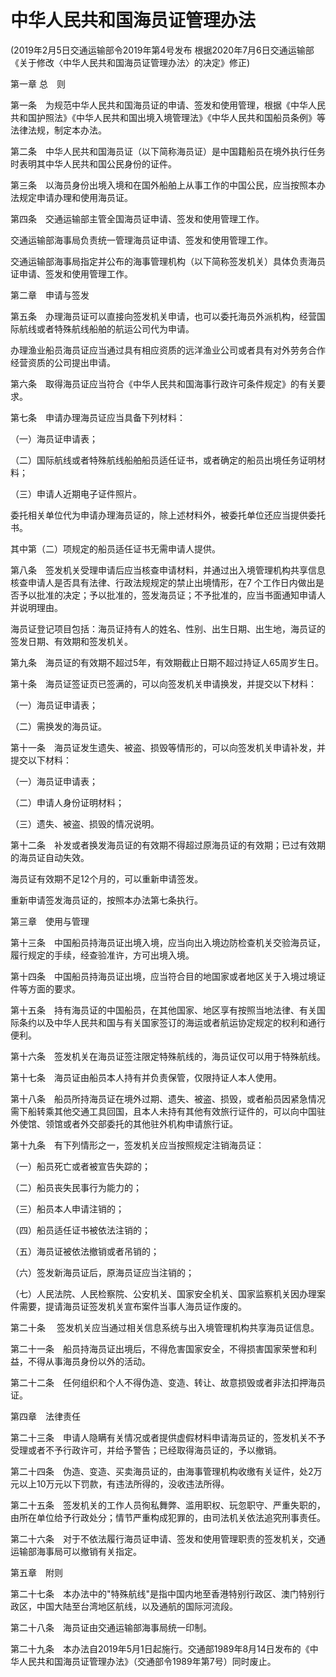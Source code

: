 # 中华人民共和国海员证管理办法

(2019年2月5日交通运输部令2019年第4号发布 根据2020年7月6日交通运输部《关于修改〈中华人民共和国海员证管理办法〉的决定》修正)



第一章 总  则



第一条  为规范中华人民共和国海员证的申请、签发和使用管理，根据《中华人民共和国护照法》《中华人民共和国出境入境管理法》《中华人民共和国船员条例》等法律法规，制定本办法。

第二条  中华人民共和国海员证（以下简称海员证）是中国籍船员在境外执行任务时表明其中华人民共和国公民身份的证件。

第三条  以海员身份出境入境和在国外船舶上从事工作的中国公民，应当按照本办法规定申请办理和使用海员证。

第四条  交通运输部主管全国海员证申请、签发和使用管理工作。

交通运输部海事局负责统一管理海员证申请、签发和使用管理工作。

交通运输部海事局指定并公布的海事管理机构（以下简称签发机关）具体负责海员证申请、签发和使用管理工作。



第二章　申请与签发



第五条  办理海员证可以直接向签发机关申请，也可以委托海员外派机构，经营国际航线或者特殊航线船舶的航运公司代为申请。

办理渔业船员海员证应当通过具有相应资质的远洋渔业公司或者具有对外劳务合作经营资质的公司提出申请。

第六条  取得海员证应当符合《中华人民共和国海事行政许可条件规定》的有关要求。

第七条  申请办理海员证应当具备下列材料：

（一）海员证申请表；

（二）国际航线或者特殊航线船舶船员适任证书，或者确定的船员出境任务证明材料；

（三）申请人近期电子证件照片。

委托相关单位代为申请办理海员证的，除上述材料外，被委托单位还应当提供委托书。

其中第（二）项规定的船员适任证书无需申请人提供。

第八条  签发机关受理申请后应当核查申请材料，并通过出入境管理机构共享信息核查申请人是否具有法律、行政法规规定的禁止出境情形，在7 个工作日内做出是否予以批准的决定；予以批准的，签发海员证；不予批准的，应当书面通知申请人并说明理由。

海员证登记项目包括：海员证持有人的姓名、性别、出生日期、出生地，海员证的签发日期、有效期和签发机关。

第九条  海员证的有效期不超过5年，有效期截止日期不超过持证人65周岁生日。

第十条  海员证签证页已签满的，可以向签发机关申请换发，并提交以下材料：

（一）海员证申请表；

（二）需换发的海员证。

第十一条  海员证发生遗失、被盗、损毁等情形的，可以向签发机关申请补发，并提交以下材料：

（一）海员证申请表；

（二）申请人身份证明材料；

（三）遗失、被盗、损毁的情况说明。

第十二条  补发或者换发海员证的有效期不得超过原海员证的有效期；已过有效期的海员证自动失效。

海员证有效期不足12个月的，可以重新申请签发。

重新申请签发海员证的，按照本办法第七条执行。



第三章　使用与管理



第十三条  中国船员持海员证出境入境，应当向出入境边防检查机关交验海员证，履行规定的手续，经查验准许，方可出境入境。

第十四条  中国船员持海员证出境，应当符合目的地国家或者地区关于入境过境证件等方面的要求。

第十五条  持有海员证的中国船员，在其他国家、地区享有按照当地法律、有关国际条约以及中华人民共和国与有关国家签订的海运或者航运协定规定的权利和通行便利。

第十六条  签发机关在海员证签注限定特殊航线的，海员证仅可以用于特殊航线。

第十七条  海员证由船员本人持有并负责保管，仅限持证人本人使用。

第十八条  船员所持海员证在境外过期、遗失、被盗、损毁，或者船员因紧急情况需下船转乘其他交通工具回国，且本人未持有其他有效旅行证件的，可以向中国驻外使馆、领馆或者外交部委托的其他驻外机构申请旅行证。

第十九条  有下列情形之一，签发机关应当按照规定注销海员证：

（一）船员死亡或者被宣告失踪的；

（二）船员丧失民事行为能力的；

（三）船员本人申请注销的；

（四）船员适任证书被依法注销的；

（五）海员证被依法撤销或者吊销的；

（六）签发新海员证后，原海员证应当注销的；

（七）人民法院、人民检察院、公安机关、国家安全机关、国家监察机关因办理案件需要，提请海员证签发机关宣布案件当事人海员证作废的。

第二十条   签发机关应当通过相关信息系统与出入境管理机构共享海员证信息。

第二十一条  船员持海员证出境后，不得危害国家安全，不得损害国家荣誉和利益，不得从事海员身份以外的活动。

第二十二条  任何组织和个人不得伪造、变造、转让、故意损毁或者非法扣押海员证。



第四章　法律责任



第二十三条  申请人隐瞒有关情况或者提供虚假材料申请海员证的，签发机关不予受理或者不予行政许可，并给予警告；已经取得海员证的，予以撤销。

第二十四条  伪造、变造、买卖海员证的，由海事管理机构收缴有关证件，处2万元以上10万元以下罚款，有违法所得的，没收违法所得。

第二十五条  签发机关的工作人员徇私舞弊、滥用职权、玩忽职守、严重失职的，由所在单位给予行政处分；情节严重构成犯罪的，由司法机关依法追究刑事责任。

第二十六条  对于不依法履行海员证申请、签发和使用管理职责的签发机关，交通运输部海事局可以撤销有关指定。



第五章　附则



第二十七条  本办法中的"特殊航线"是指中国内地至香港特别行政区、澳门特别行政区，中国大陆至台湾地区航线，以及通航的国际河流段。

第二十八条  海员证由交通运输部海事局统一印制。

第二十九条  本办法自2019年5月1日起施行。交通部1989年8月14日发布的《中华人民共和国海员证管理办法》（交通部令1989年第7号）同时废止。